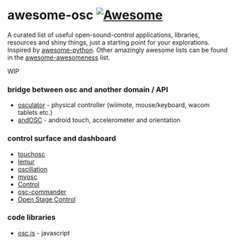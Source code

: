 # awesome-osc [![Awesome](https://cdn.rawgit.com/sindresorhus/awesome/d7305f38d29fed78fa85652e3a63e154dd8e8829/media/badge.svg)](https://github.com/sindresorhus/awesome)
A curated list of useful open-sound-control applications, libraries, resources and shiny things, just a starting point for your explorations. Inspired by [awesome-python](https://github.com/vinta/awesome-python). Other amazingly awesome lists can be found in the [awesome-awesomeness](https://github.com/bayandin/awesome-awesomeness) list.

WIP
### bridge between osc and another domain / API 
 - [osculator](https://osculator.net/) - physical controller (wiimote, mouse/keyboard, wacom tablets etc.)
 - [andOSC](https://play.google.com/store/apps/details?id=cc.primevision.andosc) - android touch, accelerometer and orientation

### control surface and dashboard
 - [touchosc](https://hexler.net/software/touchosc-android)
 - [lemur](https://liine.net/en/products/lemur/)
 - [oscillation](http://www.workprolighting.com/products/oscillation)
 - [myosc](https://play.google.com/store/apps/details?id=com.widget.myosc)
 - [Control](https://play.google.com/store/apps/details?id=com.charlieroberts.Control)
 - [osc-commander](http://osc-commander.com/)
 - [Open Stage Control](http://osc.ammd.net/)

### code libraries
 - [osc.js](https://github.com/colinbdclark/osc.js) - javascript
